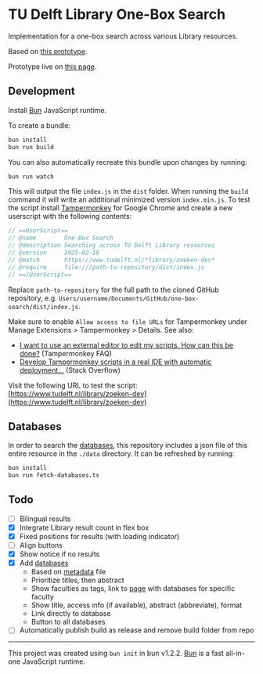 # TU Delft Library One-Box Search

Implementation for a one-box search across various Library resources.

Based on [this prototype](https://observablehq.com/@tudelft/one-box-search).

Prototype live on [this page](https://www.tudelft.nl/library/zoeken-4).

## Development

Install [Bun](https://bun.sh/docs/installation) JavaScript runtime.

To create a bundle:

```bash
bun install
bun run build
```

You can also automatically recreate this bundle upon changes by running:

```bash
bun run watch
```

This will output the file `index.js` in the `dist` folder. When running the `build` command it will write an additional minimized version `index.min.js`. To test the script install [Tampermonkey](https://www.tampermonkey.net/) for Google Chrome and create a new userscript with the following contents:

```js
// ==UserScript==
// @name        One-Box Search
// @description Searching across TU Delft Library resources
// @version     2025-02-18
// @match       https://www.tudelft.nl/*library/zoeken-dev*
// @require     file:///path-to-repository/dist/index.js
// ==/UserScript==
```

Replace `path-to-repository` for the full path to the cloned GitHub repository, e.g. `Users/username/Documents/GitHub/one-box-search/dist/index.js`.

Make sure to enable `Allow access to file URLs` for Tampermonkey under Manage Extensions > Tampermonkey > Details. See also:

- [I want to use an external editor to edit my scripts. How can this be done?](https://www.tampermonkey.net/faq.php#Q402) (Tampermonkey FAQ)
- [Develop Tampermonkey scripts in a real IDE with automatic deployment...](https://stackoverflow.com/questions/41212558/develop-tampermonkey-scripts-in-a-real-ide-with-automatic-deployment-to-openuser) (Stack Overflow)

Visit the following URL to test the script: [https://www.tudelft.nl/library/zoeken-dev](https://www.tudelft.nl/library/zoeken-dev)

## Databases

In order to search the [databases](https://databases.tudl.tudelft.nl/), this repository includes a json file of this entire resource in the `./data` directory. It can be refreshed by running:

```bash
bun install
bun run fetch-databases.ts
```

## Todo

- [ ] Bilingual results
- [x] Integrate Library result count in flex box
- [x] Fixed positions for results (with loading indicator)
- [ ] Align buttons
- [x] Show notice if no results
- [x] Add [databases](https://databases.tudl.tudelft.nl/)
  - Based on [metadata](https://databases.tudl.tudelft.nl/wp-content/uploads/sites/20/databases_content_metadata.csv) file
  - Prioritize titles, then abstract
  - Show faculties as tags, link to [page](https://databases.tudl.tudelft.nl/?f=AE) with databases for specific faculty
  - Show title, access info (if available), abstract (abbreviate), format
  - Link directly to database
  - Button to all databases
- [ ] Automatically publish build as release and remove build folder from repo

---

This project was created using `bun init` in bun v1.2.2. [Bun](https://bun.sh) is a fast all-in-one JavaScript runtime.
